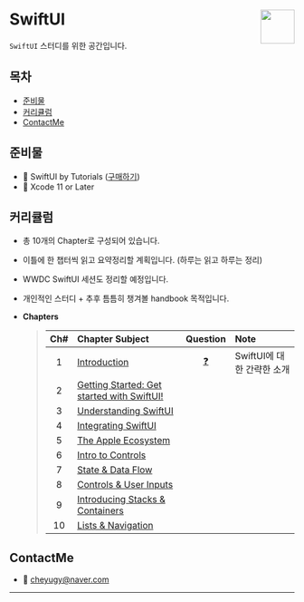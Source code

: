 
# SwiftUI <img src = "https://user-images.githubusercontent.com/12539719/73930431-d41e7f80-4919-11ea-822e-25f3c1f34a64.png" width = 60  align = right> 

 `SwiftUI` 스터디를 위한 공간입니다.


## 목차
* [준비물](https://github.com/Kiboom/SwiftUI#%EC%A4%80%EB%B9%84%EB%AC%BC)
* [커리큘럼](https://github.com/Kiboom/SwiftUI#%EC%BB%A4%EB%A6%AC%ED%81%98%EB%9F%BC)
* [ContactMe](https://github.com/Kiboom/SwiftUI#ContactMe)

	
## 준비물
* 📕 SwiftUI by Tutorials ([구매하기](https://store.raywenderlich.com/products/swiftui-by-tutorials))
* 🔨 Xcode 11 or Later

	
## 커리큘럼
* 총 10개의 Chapter로 구성되어 있습니다.
* 이틀에 한 챕터씩 읽고 요약정리할 계획입니다. (하루는 읽고 하루는 정리)
* WWDC SwiftUI 세션도 정리할 예정입니다.
* 개인적인 스터디 + 추후 틈틈히 챙겨볼 handbook 목적입니다.

* **Chapters**
	> | Ch# | Chapter Subject | Question | Note | 
	> |:---:| :--- | :---: | :--- |
	> |1|[Introduction](https://github.com/Kiboom/SwiftUI/blob/master/Chapter01:%20Introduction/Chapter01:%20Introduction.md) | [❓](https://github.com/Kiboom/SwiftUI/blob/master/Chapter01:%20Introduction/Question.md) | SwiftUI에 대한 간략한 소개 |
	> |2|[Getting Started: Get started with SwiftUI!]() | | |
	> |3|[Understanding SwiftUI]() | | |
	> |4|[Integrating SwiftUI]() | | |
	> |5|[The Apple Ecosystem]() | | |
	> |6|[Intro to Controls]() | | |
	> |7|[State & Data Flow]() | | |
	> |8|[Controls & User Inputs]() | | |
	> |9|[Introducing Stacks & Containers]() | | |
	> |10|[Lists & Navigation]() | | |

	
## ContactMe
* 📧 cheyugy@naver.com

***

